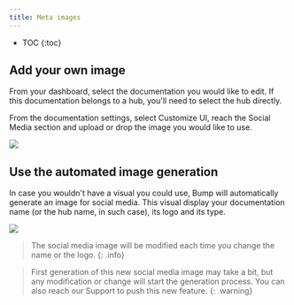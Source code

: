 ```yaml
---
title: Meta images
---
```


- TOC
{:toc}

## Add your own image

From your dashboard, select the documentation you would like to edit. If this documentation belongs to a hub, you'll need to select the hub directly.

From the documentation settings, select Customize UI, reach the Social Media section and upload or drop the image you would like to use.

![](/images/help/meta-image-custom.gif)

## Use the automated image generation

In case you wouldn't have a visual you could use, Bump will automatically generate an image for social media. This visual display your documentation name (or the hub name, in such case), its logo and its type.

![](/images/help/meta-image-example.png)

> The social media image will be modified each time you change the name or the logo.
{: .info}

> First generation of this new social media image may take a bit, but any modification or change will start the generation process. You can also reach our Support to push this new feature.
{: .warning}

